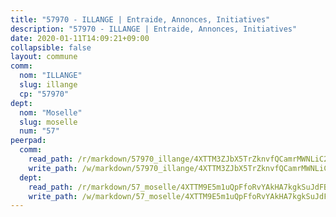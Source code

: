 ```yaml
---
title: "57970 - ILLANGE | Entraide, Annonces, Initiatives"
description: "57970 - ILLANGE | Entraide, Annonces, Initiatives"
date: 2020-01-11T14:09:21+09:00
collapsible: false
layout: commune
comm:
  nom: "ILLANGE"
  slug: illange
  cp: "57970"
dept:
  nom: "Moselle"
  slug: moselle
  num: "57"
peerpad:
  comm:
    read_path: /r/markdown/57970_illange/4XTTM3ZJbX5TrZknvfQCamrMWNLiC2HXUByYkEafKXfmakHxF
    write_path: /w/markdown/57970_illange/4XTTM3ZJbX5TrZknvfQCamrMWNLiC2HXUByYkEafKXfmakHxF-K3TgUBRMLRhEJY25F5Zjpc3xBo1igfHMbFsb8wbq156URBACB2usVHg5byVrMp3Nibg3EKAvQnqPPKWuzXVqM3mFK6mUgw2a1rza7rmejpYDuoycZXLRBd5q5y1GN8yqBgFS8LSF
  dept:
    read_path: /r/markdown/57_moselle/4XTTM9E5m1uQpFfoRvYAkHA7kgkSuJdFBSCmoLnZ6YvxmqAKj
    write_path: /w/markdown/57_moselle/4XTTM9E5m1uQpFfoRvYAkHA7kgkSuJdFBSCmoLnZ6YvxmqAKj-K3TgTxpsRhjGfb3pJqDaX4rYTLkyLoK3BLA4awBfhTSCoyNhResrhhmfsEF8aKnccedt5XoBzWeRYfKxQxNKv71ETcpGharLRE7rdgTKY3uSaW3Du2dz8v23YEY268mfYmweTFnR
---
```


